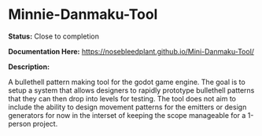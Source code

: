# Minnie-Danmaku-Tool
**Status:** Close to completion

**Documentation Here:** https://nosebleedplant.github.io/Mini-Danmaku-Tool/

**Description:**

A bullethell pattern making tool for the godot game engine. The goal is to setup a system that allows designers to rapidly prototype bullethell patterns that they can then drop into levels for testing. The tool does not aim to include the ability to design movement patterns for the emitters or design generators for now in the interset of keeping the scope manageable for a 1-person project.
